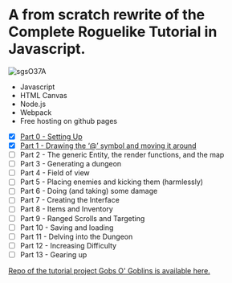 # A from scratch rewrite of the Complete Roguelike Tutorial in Javascript.

![sgsO37A](https://user-images.githubusercontent.com/925980/85092017-69762e00-b1ae-11ea-8a2a-b4f0776bf728.png)

- Javascript
- HTML Canvas
- Node.js
- Webpack
- Free hosting on github pages

- [x] [Part 0 - Setting Up](https://github.com/luetkemj/jsrlt/blob/master/tutorial/part0.md)
- [x] [Part 1 - Drawing the ‘@’ symbol and moving it around](https://github.com/luetkemj/jsrlt/blob/master/tutorial/part1.md)
- [ ] Part 2 - The generic Entity, the render functions, and the map
- [ ] Part 3 - Generating a dungeon
- [ ] Part 4 - Field of view
- [ ] Part 5 - Placing enemies and kicking them (harmlessly)
- [ ] Part 6 - Doing (and taking) some damage
- [ ] Part 7 - Creating the Interface
- [ ] Part 8 - Items and Inventory
- [ ] Part 9 - Ranged Scrolls and Targeting
- [ ] Part 10 - Saving and loading
- [ ] Part 11 - Delving into the Dungeon
- [ ] Part 12 - Increasing Difficulty
- [ ] Part 13 - Gearing up

[Repo of the tutorial project Gobs O' Goblins is available here.](https://github.com/luetkemj/gobs-o-goblins)
